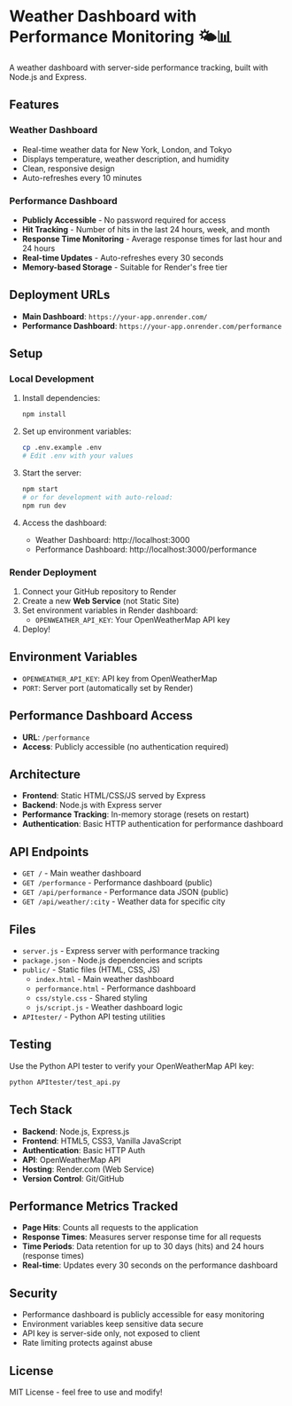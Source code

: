 # Weather Dashboard with Performance Monitoring 🌤️📊

A weather dashboard with server-side performance tracking, built with Node.js and Express.

## Features

### Weather Dashboard
- Real-time weather data for New York, London, and Tokyo
- Displays temperature, weather description, and humidity
- Clean, responsive design
- Auto-refreshes every 10 minutes

### Performance Dashboard
- **Publicly Accessible** - No password required for access
- **Hit Tracking** - Number of hits in the last 24 hours, week, and month
- **Response Time Monitoring** - Average response times for last hour and 24 hours
- **Real-time Updates** - Auto-refreshes every 30 seconds
- **Memory-based Storage** - Suitable for Render's free tier

## Deployment URLs

- **Main Dashboard**: `https://your-app.onrender.com/`
- **Performance Dashboard**: `https://your-app.onrender.com/performance`

## Setup

### Local Development

1. Install dependencies:
   ```bash
   npm install
   ```

2. Set up environment variables:
   ```bash
   cp .env.example .env
   # Edit .env with your values
   ```

3. Start the server:
   ```bash
   npm start
   # or for development with auto-reload:
   npm run dev
   ```

4. Access the dashboard:
   - Weather Dashboard: http://localhost:3000
   - Performance Dashboard: http://localhost:3000/performance

### Render Deployment

1. Connect your GitHub repository to Render
2. Create a new **Web Service** (not Static Site)
3. Set environment variables in Render dashboard:
   - `OPENWEATHER_API_KEY`: Your OpenWeatherMap API key
4. Deploy!

## Environment Variables

- `OPENWEATHER_API_KEY`: API key from OpenWeatherMap
- `PORT`: Server port (automatically set by Render)

## Performance Dashboard Access

- **URL**: `/performance`
- **Access**: Publicly accessible (no authentication required)

## Architecture

- **Frontend**: Static HTML/CSS/JS served by Express
- **Backend**: Node.js with Express server
- **Performance Tracking**: In-memory storage (resets on restart)
- **Authentication**: Basic HTTP authentication for performance dashboard

## API Endpoints

- `GET /` - Main weather dashboard
- `GET /performance` - Performance dashboard (public)
- `GET /api/performance` - Performance data JSON (public)
- `GET /api/weather/:city` - Weather data for specific city

## Files

- `server.js` - Express server with performance tracking
- `package.json` - Node.js dependencies and scripts
- `public/` - Static files (HTML, CSS, JS)
  - `index.html` - Main weather dashboard
  - `performance.html` - Performance dashboard
  - `css/style.css` - Shared styling
  - `js/script.js` - Weather dashboard logic
- `APItester/` - Python API testing utilities

## Testing

Use the Python API tester to verify your OpenWeatherMap API key:

```bash
python APItester/test_api.py
```

## Tech Stack

- **Backend**: Node.js, Express.js
- **Frontend**: HTML5, CSS3, Vanilla JavaScript
- **Authentication**: Basic HTTP Auth
- **API**: OpenWeatherMap API
- **Hosting**: Render.com (Web Service)
- **Version Control**: Git/GitHub

## Performance Metrics Tracked

- **Page Hits**: Counts all requests to the application
- **Response Times**: Measures server response time for all requests
- **Time Periods**: Data retention for up to 30 days (hits) and 24 hours (response times)
- **Real-time**: Updates every 30 seconds on the performance dashboard

## Security

- Performance dashboard is publicly accessible for easy monitoring
- Environment variables keep sensitive data secure
- API key is server-side only, not exposed to client
- Rate limiting protects against abuse

## License

MIT License - feel free to use and modify!
